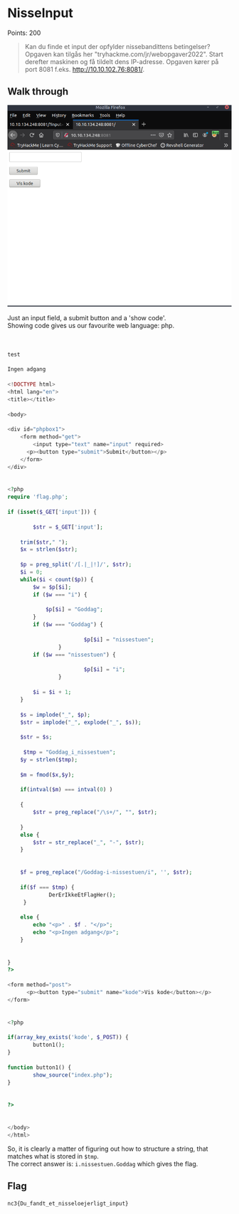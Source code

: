 # NisseInput

Points: 200

> Kan du finde et input der opfylder nissebandittens betingelser?
> Opgaven kan tilgås her "tryhackme.com/jr/webopgaver2022". Start derefter maskinen og få tildelt dens IP-adresse. Opgaven kører på port 8081 f.eks. http://10.10.102.76:8081/.

## Walk through

![Webpage](page.png)

Just an input field, a submit button and a 'show code'.  
Showing code gives us our favourite web language: php.

```php


test

Ingen adgang

<!DOCTYPE html>
<html lang="en">
<title></title>

<body>

<div id="phpbox1">
    <form method="get">
        <input type="text" name="input" required>
      <p><button type="submit">Submit</button></p>
    </form>
</div>


<?php
require 'flag.php';

if (isset($_GET['input'])) {
    
        $str = $_GET['input'];

    trim($str," ");
    $x = strlen($str);
    
    $p = preg_split('/[.|_|!]/', $str);
    $i = 0;
    while($i < count($p)) {
        $w = $p[$i];
        if ($w === "i") {
            
            $p[$i] = "Goddag";
        }
        if ($w === "Goddag") {
                        
                        $p[$i] = "nissestuen";
                }
        if ($w === "nissestuen") {
                        
                        $p[$i] = "i";
                }

        $i = $i + 1;
    }
    
    $s = implode("_", $p);
    $str = implode("_", explode("_", $s));    

    $str = $s;

     $tmp = "Goddag_i_nissestuen";
    $y = strlen($tmp);

    $m = fmod($x,$y);
    
    if(intval($m) === intval(0) )
 
    {
        $str = preg_replace("/\s+/", "", $str);
        
    }
    else {
        $str = str_replace("_", "-", $str);
    }


    $f = preg_replace("/Goddag-i-nissestuen/i", '', $str);
     
    if($f === $tmp) {
             DerErIkkeEtFlagHer();
     }

    else {
        echo "<p>" . $f . "</p>";
        echo "<p>Ingen adgang</p>";
    }
  
    
}
?>

<form method="post">
      <p><button type="submit" name="kode">Vis kode</button></p>
</form>


<?php

if(array_key_exists('kode', $_POST)) {
        button1();
}

function button1() {
        show_source("index.php");
}


?>


</body>
</html>

```

So, it is clearly a matter of figuring out how to structure a string, that matches what is stored in `$tmp`.  
The correct answer is: `i.nissestuen.Goddag` which gives the flag.

## Flag

`nc3{Du_fandt_et_nisseloejerligt_input}`